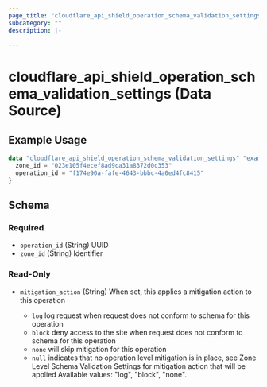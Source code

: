 ```yaml
---
page_title: "cloudflare_api_shield_operation_schema_validation_settings Data Source - Cloudflare"
subcategory: ""
description: |-
  
---
```


# cloudflare_api_shield_operation_schema_validation_settings (Data Source)



## Example Usage

```terraform
data "cloudflare_api_shield_operation_schema_validation_settings" "example_api_shield_operation_schema_validation_settings" {
  zone_id = "023e105f4ecef8ad9ca31a8372d0c353"
  operation_id = "f174e90a-fafe-4643-bbbc-4a0ed4fc8415"
}
```

<!-- schema generated by tfplugindocs -->
## Schema

### Required

- `operation_id` (String) UUID
- `zone_id` (String) Identifier

### Read-Only

- `mitigation_action` (String) When set, this applies a mitigation action to this operation

  - `log` log request when request does not conform to schema for this operation
  - `block` deny access to the site when request does not conform to schema for this operation
  - `none` will skip mitigation for this operation
  - `null` indicates that no operation level mitigation is in place, see Zone Level Schema Validation Settings for mitigation action that will be applied
Available values: "log", "block", "none".


